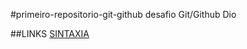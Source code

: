 
#primeiro-repositorio-git-github
desafio Git/Github Dio

##LINKS 
[SINTAXIA](https://docs.pipz.com/central-de-ajuda/learning-center/guia-basico-de-markdown#open)
